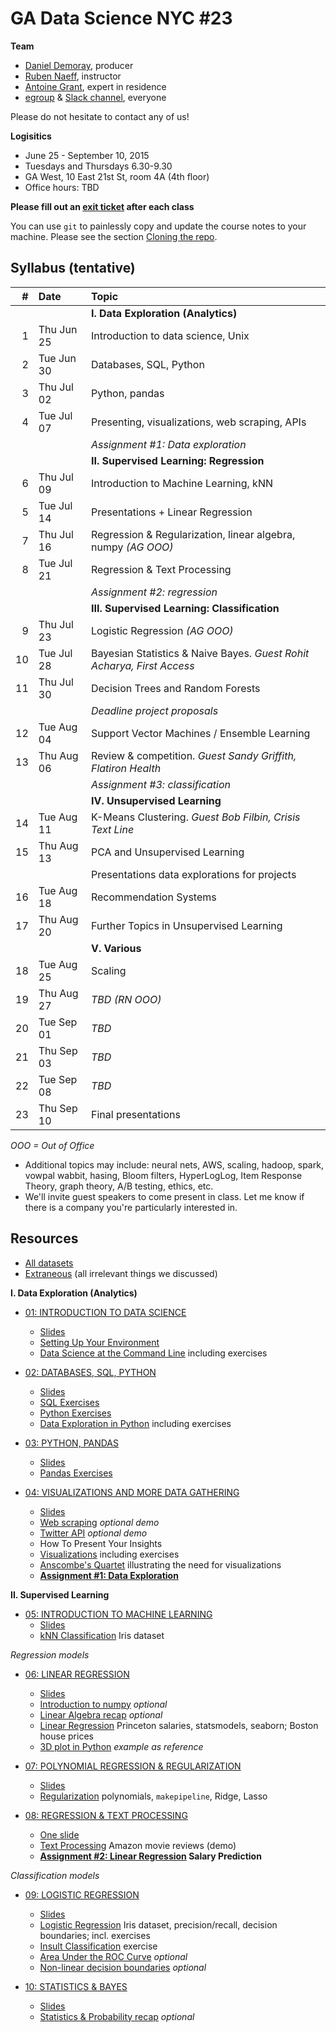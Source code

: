 # GA Data Science NYC #23

**Team**
- [Daniel Demoray](mailto:ddemoray@ga.co), producer
- [Ruben Naeff](mailto:rubennaeff@gmail.com), instructor
- [Antoine Grant](mailto:antoinejgrant@gmail.com), expert in residence
- [egroup](mailto:dat-nyc-23@ga-groups.com) & [Slack channel](https://ganyceveningcourses.slack.com/messages/data-science-23/), everyone

Please do not hesitate to contact any of us!

**Logisitics**
- June 25 - September 10, 2015
- Tuesdays and Thursdays 6.30-9.30
- GA West, 10 East 21st St, room 4A (4th floor)
- Office hours: TBD

**Please fill out an
[exit ticket](https://docs.google.com/forms/d/1-3HioTz5qPSaqvDvUw1xXSQjGsgD9OVMtVaVWhPjgcg/viewform)
after each class**


You can use `git` to painlessly copy and update the course notes to your machine. Please see the section [Cloning the repo](./1_intro_to_data_science/setup.md#cloning-the-repo).


## Syllabus (tentative)

|  # | Date       | Topic                                                                  |
|---:|:-----------|:-----------------------------------------------------------------------|
|    |            | **I. Data Exploration (Analytics)**                                    |
|  1 | Thu Jun 25 | Introduction to data science, Unix                                     |
|  2 | Tue Jun 30 | Databases, SQL, Python                                                 |
|  3 | Thu Jul 02 | Python, pandas                                                         |
|  4 | Tue Jul 07 | Presenting, visualizations, web scraping, APIs                         |
|    |            | _Assignment #1: Data exploration_                                      |
|    |            | **II. Supervised Learning: Regression**                                |
|  6 | Thu Jul 09 | Introduction to Machine Learning, kNN                                  |
|  5 | Tue Jul 14 | Presentations + Linear Regression                                      |
|  7 | Thu Jul 16 | Regression & Regularization, linear algebra, numpy _(AG OOO)_          |
|  8 | Tue Jul 21 | Regression & Text Processing                                           |
|    |            | _Assignment #2: regression_                                            |
|    |            | **III. Supervised Learning: Classification**                           |
|  9 | Thu Jul 23 | Logistic Regression _(AG OOO)_                                         |
| 10 | Tue Jul 28 | Bayesian Statistics & Naive Bayes. _Guest Rohit Acharya, First Access_ |
| 11 | Thu Jul 30 | Decision Trees and Random Forests                                      |
|    |            | _Deadline project proposals_                                           |
| 12 | Tue Aug 04 | Support Vector Machines / Ensemble Learning                            |
| 13 | Thu Aug 06 | Review & competition. _Guest Sandy Griffith, Flatiron Health_          |
|    |            | _Assignment #3: classification_                                        |
|    |            | **IV. Unsupervised Learning**                                          |
| 14 | Tue Aug 11 | K-Means Clustering. _Guest Bob Filbin, Crisis Text Line_               |
| 15 | Thu Aug 13 | PCA and Unsupervised Learning                                          |
|    |            | Presentations data explorations for projects                           |
| 16 | Tue Aug 18 | Recommendation Systems                                                 |
| 17 | Thu Aug 20 | Further Topics in Unsupervised Learning                                |
|    |            | **V. Various**                                                         |
| 18 | Tue Aug 25 | Scaling                                                                |
| 19 | Thu Aug 27 | _TBD_ _(RN OOO)_                                                       |
| 20 | Tue Sep 01 | _TBD_                                                                  |
| 21 | Thu Sep 03 | _TBD_                                                                  |
| 22 | Tue Sep 08 | _TBD_                                                                  |
| 23 | Thu Sep 10 | Final presentations                                                    |
_OOO = Out of Office_

- Additional topics may include: neural nets, AWS, scaling, hadoop, spark, vowpal wabbit, hasing, Bloom filters, HyperLogLog, Item Response Theory, graph theory, A/B testing, ethics, etc.
- We'll invite guest speakers to come present in class. Let me know if there is a company you're particularly interested in.


## Resources

- [All datasets](./data/)
- [Extraneous](./extraneous.md) (all irrelevant things we discussed)


**I. Data Exploration (Analytics)**

- [01: INTRODUCTION TO DATA SCIENCE](./01_intro_to_data_science/)
  - [Slides](./01_intro_to_data_science/gads23_01_intro.pdf)
  - [Setting Up Your Environment](./01_intro_to_data_science/setup.md)
  - [Data Science at the Command Line](./01_intro_to_data_science/unix.md) including exercises

- [02: DATABASES, SQL, PYTHON](./02_sql_python/)
  - [Slides](./02_sql_python/gads23_02_sql_python.pdf)
  - [SQL Exercises](./02_sql_python/databases.md)
  - [Python Exercises](./02_sql_python/intro_to_python.ipynb)
  - [Data Exploration in Python](./02_sql_python/data_exploration_in_python.ipynb) including exercises

- [03: PYTHON, PANDAS](./03_pandas/)
  - [Slides](./03_pandas/gads23_03.pdf)
  - [Pandas Exercises](./03_pandas/intro_to_pandas.ipynb)

- [04: VISUALIZATIONS AND MORE DATA GATHERING](./04_presenting/)
  - [Slides](./04_presenting/gads23_04.pdf)
  - [Web scraping](./04_presenting/web_scraping.ipynb) _optional demo_
  - [Twitter API](./04_presenting/twitter_stream.py) _optional demo_
  - How To Present Your Insights
  - [Visualizations](./04_presenting/visualizations.ipynb) including exercises
  - [Anscombe's Quartet](./04_presenting/anscombe_quartet.ipynb) illustrating the need for visualizations
  - **[Assignment #1: Data Exploration](./04_presenting/assignment_01.md)**

**II. Supervised Learning**

- [05: INTRODUCTION TO MACHINE LEARNING](./05_intro_to_ml/)
  - [Slides](./05_intro_to_ml/gads23_05_intro_to_ml.pdf)
  - [kNN Classification](./05_intro_to_ml/k_nearest_neighbors.ipynb) Iris dataset

_Regression models_

- [06: LINEAR REGRESSION](./06_linear_regression/)
  - [Slides](./06_linear_regression/gads23_06_linear_regression.pdf)
  - [Introduction to numpy](./06_linear_regression/intro_to_numpy.ipynb) _optional_
  - [Linear Algebra recap](./06_linear_regression/linear_algebra.ipynb) _optional_
  - [Linear Regression](./06_linear_regression/linear_regression.ipynb) Princeton salaries, statsmodels, seaborn; Boston house prices
  - [3D plot in Python](./06_linear_regression/3d_plot.ipynb) _example as reference_

- [07: POLYNOMIAL REGRESSION & REGULARIZATION](./07_regularization/)
  - [Slides](./07_regularization/gads23_07.pdf)
  - [Regularization](./07_regularization/regularization.ipynb) polynomials, `makepipeline`, Ridge, Lasso

- [08: REGRESSION & TEXT PROCESSING](./08_regression_final/)
  - [One slide](./08_regression_final/gads23_08_regression_final.pdf)
  - [Text Processing](./08_regression_final/text_processing.ipynb) Amazon movie reviews (demo)
  - **[Assignment #2: Linear Regression](./08_regression_final/assignment_02_salary_prediction.ipynb) Salary Prediction**

_Classification models_

- [09: LOGISTIC REGRESSION](./09_logistic_regression/)
  - [Slides](./09_logistic_regression/gads23_09_logistic_regression.pdf)
  - [Logistic Regression](./09_logistic_regression/logistic_regression.ipynb) Iris dataset, precision/recall, decision boundaries; incl. exercises
  - [Insult Classification](./09_logistic_regression/insult_classification.ipynb) exercise
  - [Area Under the ROC Curve](./09_logistic_regression/roc_curve.ipynb) _optional_
  - [Non-linear decision boundaries](./09_logistic_regression/non_linear_decision_boundaries.ipynb) _optional_

- [10: STATISTICS & BAYES](./10_bayes/)
  - [Slides](./10_bayes/gads23_10_bayes.pdf)
  - [Statistics & Probability recap](./10_bayes/intro_to_statistics.ipynb) _optional_


<!--   - [Slides](./10_statistics/gads23_08.pdf)
  - Statstictis & Probability
  - Bayes Theorem
  - Bayes and regression
  - Naive Bayes
 -->


<!-- - [11: DECISION TREES](./11_decision_trees/)
  - [Slides](./11_decision_trees/gads23_09.pdf)
 -->

<!-- - [13: COMPETITION](--some kaggle competition in class w/pizza and beer!--)
 -->

<!-- **III. Unsupervised Learning** -->

